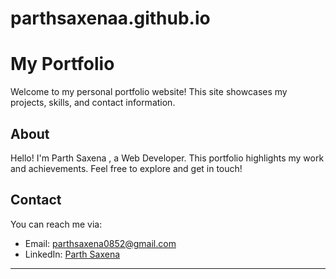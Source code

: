 # parthsaxenaa.github.io
# My Portfolio

Welcome to my personal portfolio website! This site showcases my projects, skills, and contact information.


## About

Hello! I'm Parth Saxena , a Web Developer. This portfolio highlights my work and achievements. Feel free to explore and get in touch!

## Contact

You can reach me via:

- Email: [parthsaxena0852@gmail.com](https://parthsaxena0852@gmail.com)
- LinkedIn: [Parth Saxena](https://www.linkedin.com/in/parth-saxena-1826411ba/)

---
